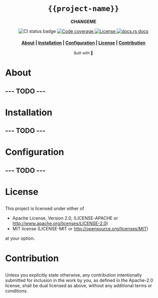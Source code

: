 <div align="center">

  <h1><code>{{project-name}}</code></h1>

  <p>
    <strong>CHANGEME</strong>
  </p>

  <p>
    <img src="https://github.com/devzbysiu/{{project-name}}/workflows/CI/badge.svg" alt="CI status
    badge" />
    <a href="https://codecov.io/gh/devzbysiu/{{project-name}}">
      <img src="https://img.shields.io/codecov/c/github/devzbysiu/{{project-name}}?color=%2388C0D0&logoColor=%234C566A&style=flat-square&token=bfdc4b9d55534910ae48fba0b8e984d0" alt="Code coverage"/>
    </a>
    <a href="https://crates.io/crates/{{project-name}}">
      <img src="https://img.shields.io/crates/l/{{project-name}}?color=%2388C0D0&logoColor=%234C566A&style=flat-square" alt="License"/>
    </a>
    <a href="https://docs.rs/{{project-name}}">
      <img src="https://img.shields.io/badge/docs-latest-blue.svg?color=%2388C0D0&logoColor=%234C566A&style=flat-square" alt="docs.rs docs" />
    </a>
  </p>

  <h4>
    <a href="#about">About</a>
    <span> | </span>
    <a href="#installation">Installation</a>
    <span> | </span>
    <a href="#configuration">Configuration</a>
    <span> | </span>
    <a href="#license">License</a>
    <span> | </span>
    <a href="#contribution">Contribution</a>
  </h3>

  <sub>Built with 🦀</sub>
</div>

# <p id="about">About</p>

</p>

## --- TODO ---

# <p id="installation">Installation</p>

## --- TODO ---

# <p id="configuration">Configuration</p>

## --- TODO ---

# <p id="license">License</p>

This project is licensed under either of

- Apache License, Version 2.0, (LICENSE-APACHE or http://www.apache.org/licenses/LICENSE-2.0)
- MIT license (LICENSE-MIT or http://opensource.org/licenses/MIT)

at your option.

# <p id="contribution">Contribution</p>


Unless you explicitly state otherwise, any contribution intentionally submitted for inclusion in the work by you, as defined in the Apache-2.0 license, shall be dual licensed as above, without any additional terms or conditions.
